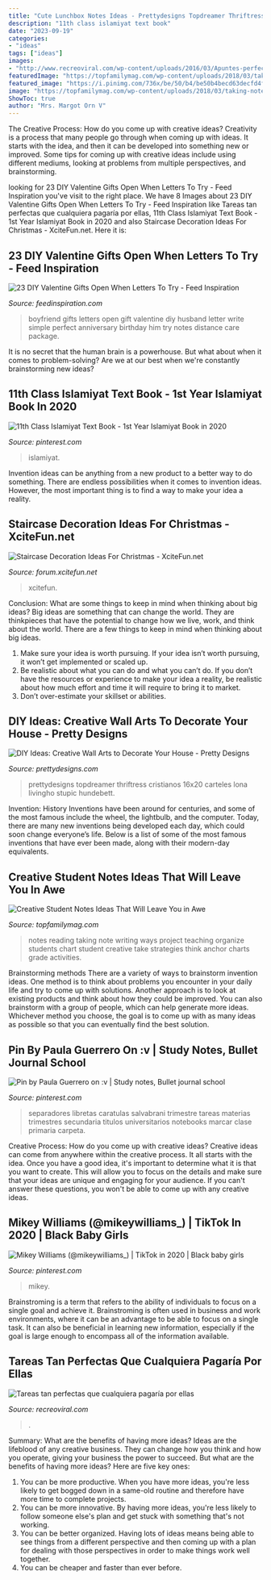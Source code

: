 ```yaml
---
title: "Cute Lunchbox Notes Ideas - Prettydesigns Topdreamer Thriftress Cristianos 16x20 Carteles Lona Livingho Stupic Hundebett"
description: "11th class islamiyat text book"
date: "2023-09-19"
categories:
- "ideas"
tags: ["ideas"]
images:
- "http://www.recreoviral.com/wp-content/uploads/2016/03/Apuntes-perfectamente-alineados-8.jpg"
featuredImage: "https://topfamilymag.com/wp-content/uploads/2018/03/taking-notes-is-easy.jpg"
featured_image: "https://i.pinimg.com/736x/be/50/b4/be50b4becd63decfd4f1ec56f7aab908.jpg"
image: "https://topfamilymag.com/wp-content/uploads/2018/03/taking-notes-is-easy.jpg"
ShowToc: true
author: "Mrs. Margot Orn V"
---
```



The Creative Process: How do you come up with creative ideas?
Creativity is a process that many people go through when coming up with ideas. It starts with the idea, and then it can be developed into something new or improved. Some tips for coming up with creative ideas include using different mediums, looking at problems from multiple perspectives, and brainstorming.

	

		
looking for 23 DIY Valentine Gifts Open When Letters To Try - Feed Inspiration you've visit to the right place. We have 8 Images about 23 DIY Valentine Gifts Open When Letters To Try - Feed Inspiration like Tareas tan perfectas que cualquiera pagaría por ellas, 11th Class Islamiyat Text Book - 1st Year Islamiyat Book in 2020 and also Staircase Decoration Ideas For Christmas - XciteFun.net. Here it is:
		
    
## 23 DIY Valentine Gifts Open When Letters To Try - Feed Inspiration

<img loading=lazy src="http://feedinspiration.com/wp-content/uploads/2016/12/Perfect-gift-for-boyfriend.jpg" onerror="this.onerror=null;this.src='https://tse1.mm.bing.net/th?id=OIP.J9BJ5Ro-QDwv9-xSf6OkIQHaJ6&amp;pid=15.1';" alt="23 DIY Valentine Gifts Open When Letters To Try - Feed Inspiration">

_Source: feedinspiration.com_

>boyfriend gifts letters open gift valentine diy husband letter write simple perfect anniversary birthday him try notes distance care package. 

	

It is no secret that the human brain is a powerhouse. But what about when it comes to problem-solving? Are we at our best when we're constantly brainstorming new ideas?

    
## 11th Class Islamiyat Text Book - 1st Year Islamiyat Book In 2020

<img loading=lazy src="https://i.pinimg.com/736x/86/69/67/866967b81cb2cd06cfbaa98118fbd5ff.jpg" onerror="this.onerror=null;this.src='https://tse2.mm.bing.net/th?id=OIP.7PUMy70HCui9c-YiANxl3gHaKp&amp;pid=15.1';" alt="11th Class Islamiyat Text Book - 1st Year Islamiyat Book in 2020">

_Source: pinterest.com_

>islamiyat. 

	

Invention ideas can be anything from a new product to a better way to do something. There are endless possibilities when it comes to invention ideas. However, the most important thing is to find a way to make your idea a reality.

    
## Staircase Decoration Ideas For Christmas - XciteFun.net

<img loading=lazy src="https://img.xcitefun.net/users/2014/11/365858,xcitefun-staircase-christmas-9.jpg" onerror="this.onerror=null;this.src='https://tse2.mm.bing.net/th?id=OIP.4j-Uxm8vhST2xjgKoPczewHaLG&amp;pid=15.1';" alt="Staircase Decoration Ideas For Christmas - XciteFun.net">

_Source: forum.xcitefun.net_

>xcitefun. 

	

Conclusion: What are some things to keep in mind when thinking about big ideas?
Big ideas are something that can change the world. They are thinkpieces that have the potential to change how we live, work, and think about the world. There are a few things to keep in mind when thinking about big ideas. 
1. Make sure your idea is worth pursuing. If your idea isn’t worth pursuing, it won’t get implemented or scaled up. 
2. Be realistic about what you can do and what you can’t do. If you don’t have the resources or experience to make your idea a reality, be realistic about how much effort and time it will require to bring it to market. 
3. Don’t over-estimate your skillset or abilities.

    
## DIY Ideas: Creative Wall Arts To Decorate Your House - Pretty Designs

<img loading=lazy src="http://www.prettydesigns.com/wp-content/uploads/2014/04/Wall-Canvas-Art.jpg" onerror="this.onerror=null;this.src='https://tse4.mm.bing.net/th?id=OIP.Z4v_TNCr45ue1DQWEHWXpAHaJ3&amp;pid=15.1';" alt="DIY Ideas: Creative Wall Arts to Decorate Your House - Pretty Designs">

_Source: prettydesigns.com_

>prettydesigns topdreamer thriftress cristianos 16x20 carteles lona livingho stupic hundebett. 

	

Invention: History
Inventions have been around for centuries, and some of the most famous include the wheel, the lightbulb, and the computer. Today, there are many new inventions being developed each day, which could soon change everyone’s life. Below is a list of some of the most famous inventions that have ever been made, along with their modern-day equivalents.

    
## Creative Student Notes Ideas That Will Leave You In Awe

<img loading=lazy src="https://topfamilymag.com/wp-content/uploads/2018/03/taking-notes-is-easy.jpg" onerror="this.onerror=null;this.src='https://tse2.mm.bing.net/th?id=OIP.-KwWvtfmCpe6yiPlvgfOeQHaLF&amp;pid=15.1';" alt="Creative Student Notes Ideas That Will Leave You in Awe">

_Source: topfamilymag.com_

>notes reading taking note writing ways project teaching organize students chart student creative take strategies think anchor charts grade activities. 

	

Brainstorming methods
There are a variety of ways to brainstorm invention ideas. One method is to think about problems you encounter in your daily life and try to come up with solutions. Another approach is to look at existing products and think about how they could be improved. You can also brainstorm with a group of people, which can help generate more ideas. Whichever method you choose, the goal is to come up with as many ideas as possible so that you can eventually find the best solution.

    
## Pin By Paula Guerrero On :v | Study Notes, Bullet Journal School

<img loading=lazy src="https://i.pinimg.com/736x/8e/9f/1a/8e9f1af400ea9e429274589c8c2c8d82.jpg" onerror="this.onerror=null;this.src='https://tse4.mm.bing.net/th?id=OIP.rrVs955U_WSBByRE61O8uQHaJ4&amp;pid=15.1';" alt="Pin by Paula Guerrero on :v | Study notes, Bullet journal school">

_Source: pinterest.com_

>separadores libretas caratulas salvabrani trimestre tareas materias trimestres secundaria titulos universitarios notebooks marcar clase primaria carpeta. 

	

Creative Process: How do you come up with creative ideas?
Creative ideas can come from anywhere within the creative process. It all starts with the idea. Once you have a good idea, it's important to determine what it is that you want to create. This will allow you to focus on the details and make sure that your ideas are unique and engaging for your audience. If you can't answer these questions, you won't be able to come up with any creative ideas.

    
## Mikey Williams (@mikeywilliams_) | TikTok In 2020 | Black Baby Girls

<img loading=lazy src="https://i.pinimg.com/736x/be/50/b4/be50b4becd63decfd4f1ec56f7aab908.jpg" onerror="this.onerror=null;this.src='https://tse1.mm.bing.net/th?id=OIP.mIVavLcUCOft5FrRlre8ywHaHa&amp;pid=15.1';" alt="Mikey Williams (@mikeywilliams_) | TikTok in 2020 | Black baby girls">

_Source: pinterest.com_

>mikey. 

	

Brainstroming is a term that refers to the ability of individuals to focus on a single goal and achieve it. Brainstroming is often used in business and work environments, where it can be an advantage to be able to focus on a single task. It can also be beneficial in learning new information, especially if the goal is large enough to encompass all of the information available.

    
## Tareas Tan Perfectas Que Cualquiera Pagaría Por Ellas

<img loading=lazy src="http://www.recreoviral.com/wp-content/uploads/2016/03/Apuntes-perfectamente-alineados-8.jpg" onerror="this.onerror=null;this.src='https://tse2.mm.bing.net/th?id=OIP.JqDvEQdXsCnbN1OO_EIVdgHaJ4&amp;pid=15.1';" alt="Tareas tan perfectas que cualquiera pagaría por ellas">

_Source: recreoviral.com_

>. 

	

Summary: What are the benefits of having more ideas?
Ideas are the lifeblood of any creative business. They can change how you think and how you operate, giving your business the power to succeed. But what are the benefits of having more ideas? Here are five key ones:
1. You can be more productive. When you have more ideas, you're less likely to get bogged down in a same-old routine and therefore have more time to complete projects.
2. You can be more innovative. By having more ideas, you're less likely to follow someone else's plan and get stuck with something that's not working.
3. You can be better organized. Having lots of ideas means being able to see things from a different perspective and then coming up with a plan for dealing with those perspectives in order to make things work well together.
4. You can be cheaper and faster than ever before.

